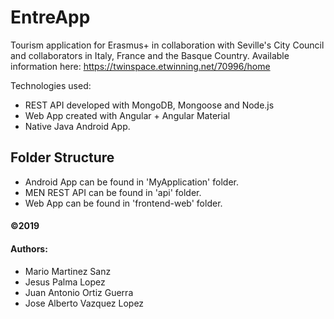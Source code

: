 # EntreApp

Tourism application for Erasmus+ in collaboration with Seville's City Council and collaborators in Italy, France and the Basque Country.
Available information here: https://twinspace.etwinning.net/70996/home

Technologies used:

- REST API developed with MongoDB, Mongoose and Node.js
- Web App created with Angular + Angular Material
- Native Java Android App.

## Folder Structure
- Android App can be found in 'MyApplication' folder.
- MEN REST API can be found in 'api' folder.
- Web App can be found in 'frontend-web' folder.


#### ©2019

#### Authors:

- Mario Martinez Sanz
- Jesus Palma Lopez
- Juan Antonio Ortiz Guerra
- Jose Alberto Vazquez Lopez
